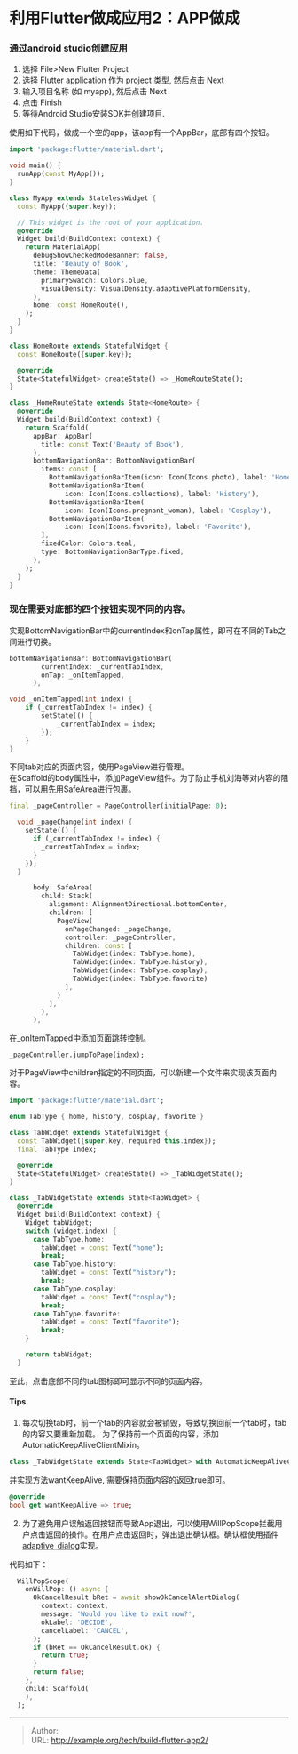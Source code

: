 # 利用Flutter做成应用2：APP做成


### 通过android studio创建应用  
1. 选择 File>New Flutter Project
2. 选择 Flutter application 作为 project 类型, 然后点击 Next
3. 输入项目名称 (如 myapp), 然后点击 Next
4. 点击 Finish
5. 等待Android Studio安装SDK并创建项目.

使用如下代码，做成一个空的app，该app有一个AppBar，底部有四个按钮。  

```dart
import 'package:flutter/material.dart';

void main() {
  runApp(const MyApp());
}

class MyApp extends StatelessWidget {
  const MyApp({super.key});

  // This widget is the root of your application.
  @override
  Widget build(BuildContext context) {
    return MaterialApp(
      debugShowCheckedModeBanner: false,
      title: 'Beauty of Book',
      theme: ThemeData(
        primarySwatch: Colors.blue,
        visualDensity: VisualDensity.adaptivePlatformDensity,
      ),
      home: const HomeRoute(),
    );
  }
}

class HomeRoute extends StatefulWidget {
  const HomeRoute({super.key});

  @override
  State<StatefulWidget> createState() => _HomeRouteState();
}

class _HomeRouteState extends State<HomeRoute> {
  @override
  Widget build(BuildContext context) {
    return Scaffold(
      appBar: AppBar(
        title: const Text('Beauty of Book'),
      ),
      bottomNavigationBar: BottomNavigationBar(
        items: const [
          BottomNavigationBarItem(icon: Icon(Icons.photo), label: 'Home'),
          BottomNavigationBarItem(
              icon: Icon(Icons.collections), label: 'History'),
          BottomNavigationBarItem(
              icon: Icon(Icons.pregnant_woman), label: 'Cosplay'),
          BottomNavigationBarItem(
              icon: Icon(Icons.favorite), label: 'Favorite'),
        ],
        fixedColor: Colors.teal,
        type: BottomNavigationBarType.fixed,
      ),
    );
  }
}

```


### 现在需要对底部的四个按钮实现不同的内容。

实现BottomNavigationBar中的currentIndex和onTap属性，即可在不同的Tab之间进行切换。

```dart
bottomNavigationBar: BottomNavigationBar(
        currentIndex: _currentTabIndex,
        onTap: _onItemTapped,
      ),

void _onItemTapped(int index) {
    if (_currentTabIndex != index) {
        setState(() {
            _currentTabIndex = index;
        });
    }
}

```


不同tab对应的页面内容，使用PageView进行管理。  
在Scaffold的body属性中，添加PageView组件。为了防止手机刘海等对内容的阻挡，可以用先用SafeArea进行包裹。 
```dart
final _pageController = PageController(initialPage: 0);
``` 
```dart
  void _pageChange(int index) {
    setState(() {
      if (_currentTabIndex != index) {
        _currentTabIndex = index;
      }
    });
  }
```
```dart
      body: SafeArea(
        child: Stack(
          alignment: AlignmentDirectional.bottomCenter,
          children: [
            PageView(
              onPageChanged: _pageChange,
              controller: _pageController,
              children: const [
                TabWidget(index: TabType.home),
                TabWidget(index: TabType.history),
                TabWidget(index: TabType.cosplay),
                TabWidget(index: TabType.favorite)
              ],
            )
          ],
        ),
      ),
```

在_onItemTapped中添加页面跳转控制。
```
_pageController.jumpToPage(index);
```

对于PageView中children指定的不同页面，可以新建一个文件来实现该页面内容。
```dart
import 'package:flutter/material.dart';

enum TabType { home, history, cosplay, favorite }

class TabWidget extends StatefulWidget {
  const TabWidget({super.key, required this.index});
  final TabType index;

  @override
  State<StatefulWidget> createState() => _TabWidgetState();
}

class _TabWidgetState extends State<TabWidget> {
  @override
  Widget build(BuildContext context) {
    Widget tabWidget;
    switch (widget.index) {
      case TabType.home:
        tabWidget = const Text("home");
        break;
      case TabType.history:
        tabWidget = const Text("history");
        break;
      case TabType.cosplay:
        tabWidget = const Text("cosplay");
        break;
      case TabType.favorite:
        tabWidget = const Text("favorite");
        break;
    }

    return tabWidget;
  }

```

至此，点击底部不同的tab图标即可显示不同的页面内容。


#### Tips
1) 每次切换tab时，前一个tab的内容就会被销毁，导致切换回前一个tab时，tab的内容又要重新加载。
为了保持前一个页面的内容，添加AutomaticKeepAliveClientMixin。

```dart
class _TabWidgetState extends State<TabWidget> with AutomaticKeepAliveClientMixin 
```

并实现方法wantKeepAlive, 需要保持页面内容的返回true即可。

```dart
@override
bool get wantKeepAlive => true;
```

2) 为了避免用户误触返回按钮而导致App退出，可以使用WillPopScope拦截用户点击返回的操作。在用户点击返回时，弹出退出确认框。确认框使用插件[adaptive_dialog](https://pub.flutter-io.cn/packages/adaptive_dialog)实现。

代码如下：
```dart
  WillPopScope(
    onWillPop: () async {
      OkCancelResult bRet = await showOkCancelAlertDialog(
        context: context,
        message: 'Would you like to exit now?',
        okLabel: 'DECIDE',
        cancelLabel: 'CANCEL',
      );
      if (bRet == OkCancelResult.ok) {
        return true;
      }
      return false;
    },
    child: Scaffold(
    ),
  );
```

---

> Author:   
> URL: http://example.org/tech/build-flutter-app2/  

